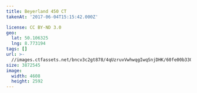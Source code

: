 ```yaml
---
title: Beyerland 450 CT
takenAt: '2017-06-04T15:15:42.000Z'

license: CC BY-ND 3.0
geo:
  lat: 50.106325
  lng: 8.773194
tags: []
url: >-
  //images.ctfassets.net/bncv3c2gt878/4qUzruvVwhwqgIwqSnjDHK/60fe00b330d78148b7d5a059ae316bb6/beyerland-450-ct_35054905636_o
size: 3872545
image:
  width: 4608
  height: 2592
---
```

